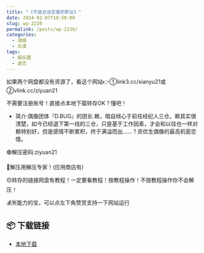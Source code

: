 ```yaml
---
title: "《不适合谈恋爱的职业》"
date: 2024-02-07T10:58:09
slug: wp-2239
permalink: /posts/wp-2239/
categories:
  - 漫画
  - 日漫
tags:
  - 娱乐圈
  - 虐恋
---
```


如果两个网盘都没有资源了，看这个网站👉①link3.cc/xianyu21或②vlink.cc/ziyuan21

不需要注册账号！直接点本地下载转存OK？懂吧！

*   简介:偶像团体『D.BUG』的团长.赖，暗自倾心于前任经纪人三仓。赖其实很清楚，如今已经退下第一线的三仓，只是基于工作因素，才会和以往也一样对赖特别好，但是感情不断累积，终于满溢而出……？资优生偶像的最高机密恋情。

🟢解压密码:ziyuan21

🔵解压用解压专家！(应用商店有)

🟡转存的链接网盘有教程！一定要看教程！按教程操作！不按教程操作你不会解压！

💰🈶能力的宝，可以点左下角赞赏支持一下网站运行

## 📦 下载链接
- [本地下载](https://blziyuan21.com/pay-download/2239?key=686e090e1b&down_id=0)

